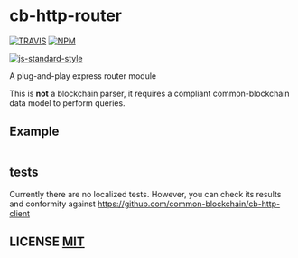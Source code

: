 # cb-http-router

[![TRAVIS](https://secure.travis-ci.org/dcousens/PROJECTNAME.png)](http://travis-ci.org/dcousens/PROJECTNAME)
[![NPM](http://img.shields.io/npm/v/PROJECTNAME.svg)](https://www.npmjs.org/package/PROJECTNAME)

[![js-standard-style](https://cdn.rawgit.com/feross/standard/master/badge.svg)](https://github.com/feross/standard)

A plug-and-play express router module

This is **not** a blockchain parser, it requires a compliant common-blockchain data model to perform queries.


## Example

``` javascript
```


## tests

Currently there are no localized tests.
However, you can check its results and conformity against https://github.com/common-blockchain/cb-http-client


## LICENSE [MIT](LICENSE)
